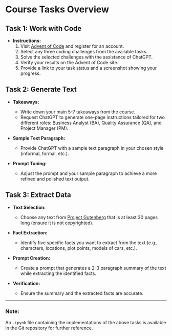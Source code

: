 # Course Tasks Overview

## Task 1: Work with Code
- **Instructions:**
  1. Visit [Advent of Code](https://adventofcode.com/) and register for an account.
  2. Select any three coding challenges from the available tasks.
  3. Solve the selected challenges with the assistance of ChatGPT.
  4. Verify your results on the Advent of Code site.
  5. Provide a link to your task status and a screenshot showing your progress.

## Task 2: Generate Text
- **Takeaways:**
  - Write down your main 5-7 takeaways from the course.
  - Request ChatGPT to generate one-page instructions tailored for two different roles: Business Analyst (BA), Quality Assurance (QA), and Project Manager (PM).
  
- **Sample Text Paragraph:**
  - Provide ChatGPT with a sample text paragraph in your chosen style (informal, formal, etc.).
  
- **Prompt Tuning:**
  - Adjust the prompt and your sample paragraph to achieve a more refined and polished text output.

## Task 3: Extract Data
- **Text Selection:**
  - Choose any text from [Project Gutenberg](https://www.gutenberg.org) that is at least 30 pages long (ensure it is not copyrighted).
  
- **Fact Extraction:**
  - Identify five specific facts you want to extract from the text (e.g., characters, locations, plot points, models of cars, etc.).
  
- **Prompt Creation:**
  - Create a prompt that generates a 2-3 paragraph summary of the text while extracting the identified facts.
  
- **Verification:**
  - Ensure the summary and the extracted facts are accurate.

---

### Note:
An `.ipynb` file containing the implementations of the above tasks is available in the Git repository for further reference.
